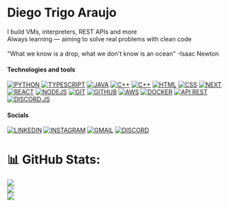# Diego Trigo Araujo

I build VMs, interpreters, REST APIs and more  <br>Always learning — aiming to solve real problems with clean code<br><br>"What we know is a drop, what we don't know is an ocean" -Isaac Newton

#### Technologies and tools

[![PYTHON](https://img.shields.io/badge/python-000000?style=for-the-badge&logo=python&logoColor=white)]()
[![TYPESCRIPT](https://img.shields.io/badge/typescript-000000?style=for-the-badge&logo=typescript&logoColor=white)]()
[![JAVA](https://img.shields.io/badge/Java-000000?style=for-the-badge&logo=openjdk&logoColor=white)]()
[![C++](https://img.shields.io/badge/c-000000?style=for-the-badge&logo=cplusplus&logoColor=white)]()
[![C++](https://img.shields.io/badge/c++-000000?style=for-the-badge&logo=cplusplus&logoColor=white)]()
[![HTML](https://img.shields.io/badge/html-000000?style=for-the-badge&logo=html5&logoColor=white)]()
[![CSS](https://img.shields.io/badge/css-000000?style=for-the-badge&logo=css3&logoColor=white)]()
[![NEXT](https://img.shields.io/badge/next.js-000000?style=for-the-badge&logo=nextdotjs&logoColor=white)]()
[![REACT](https://img.shields.io/badge/react-000000?style=for-the-badge&logo=react&logoColor=white)]()
[![NODEJS](https://img.shields.io/badge/node.js-000000?style=for-the-badge&logo=node.js&logoColor=white)]()
[![GIT](https://img.shields.io/badge/git-000000?style=for-the-badge&logo=git&logoColor=white)]()
[![GITHUB](https://img.shields.io/badge/github-000000?style=for-the-badge&logo=github&logoColor=white)]()
[![AWS](https://img.shields.io/badge/aws-000000?style=for-the-badge&logo=amazonwebservices&logoColor=white)]()
[![DOCKER](https://img.shields.io/badge/docker-000000?style=for-the-badge&logo=docker&logoColor=white)]()
[![API REST](https://img.shields.io/badge/api_rest-000000?style=for-the-badge&logo=postman&logoColor=white)]()
[![DISCORD.JS](https://img.shields.io/badge/discord.js-000000?style=for-the-badge&logo=discord&logoColor=white)]()

#### Socials

[![LINKEDIN](https://img.shields.io/badge/Diego%20Trigo%20Araujo-000000?style=flat&logo=linkedin&logoColor=white)](https://www.linkedin.com/in/dweg0/)
[![INSTAGRAM](https://img.shields.io/badge/dweg0-000000?style=flat&logo=instagram&logoColor=white)](https://www.instagram.com/dweg0/)
[![GMAIL](https://img.shields.io/badge/dtrigoaraujo@gmail.com-000000?style=flat&logo=Gmail&logoColor=white)](mailto:dtrigoaraujo@gmail.com)
[![DISCORD](https://img.shields.io/badge/dweg0-000000?style=flat&logo=discord&logoColor=white)](https://discord.com/users/1274150219482660897)

# 📊 GitHub Stats:
![](https://github-readme-stats.vercel.app/api?username=dwego&theme=dark&hide_border=true&include_all_commits=true&count_private=false)<br/>
![](https://nirzak-streak-stats.vercel.app/?user=dwego&theme=dark&hide_border=true)<br/>
![](https://github-readme-stats.vercel.app/api/top-langs/?username=dwego&theme=dark&hide_border=true&include_all_commits=true&count_private=false&layout=compact)
